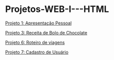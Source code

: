 # Projetos-WEB-I---HTML


[Projeto 1: Apresentação Pessoal](https://github.com/ByJoao1/Projetos-WEB-I---HTML/tree/main/Projeto1)

[Projeto 3: Receita de Bolo de Chocolate](https://github.com/ByJoao1/Projetos-WEB-I---HTML/tree/main/Projeto3)



[Projeto 6: Roteiro de viagens](https://github.com/ByJoao1/Projetos-WEB-I---HTML/tree/main/Projeto6)

[Projeto 7: Cadastro de Usuário](https://github.com/ByJoao1/Projetos-WEB-I---HTML/tree/main/Projeto7)
